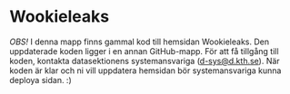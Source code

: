# Wookieleaks

*OBS!* I denna mapp finns gammal kod till hemsidan Wookieleaks.
Den uppdaterade koden ligger i en annan GitHub-mapp. För att få tillgång till koden, kontakta datasektionens systemansvariga (d-sys@d.kth.se).
När koden är klar och ni vill uppdatera hemsidan bör systemansvariga kunna deploya sidan. :)